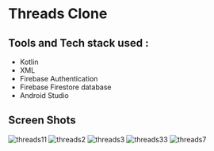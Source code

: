 # Threads Clone

## Tools and Tech stack used :
* Kotlin
* XML
* Firebase Authentication
* Firebase Firestore database
* Android Studio

## Screen Shots
![threads11](https://github.com/TheShivamPatel/Threadss_Clone/assets/110902638/2af4bde9-58a7-46ae-9082-2cf355ae0236)
![threads2](https://github.com/TheShivamPatel/Threadss_Clone/assets/110902638/4c5671d7-d86b-4f0a-930d-b633b698b454)
![threads3](https://github.com/TheShivamPatel/Threadss_Clone/assets/110902638/d20ddacd-6123-4825-9401-35c153e8b5dc)
![threads33](https://github.com/TheShivamPatel/Threadss_Clone/assets/110902638/68483811-4330-40e4-90f4-fb0a8118fb8d)
![threads7](https://github.com/TheShivamPatel/Threadss_Clone/assets/110902638/1bbf2f4c-6595-4d16-96f3-f21011f8fd38)

